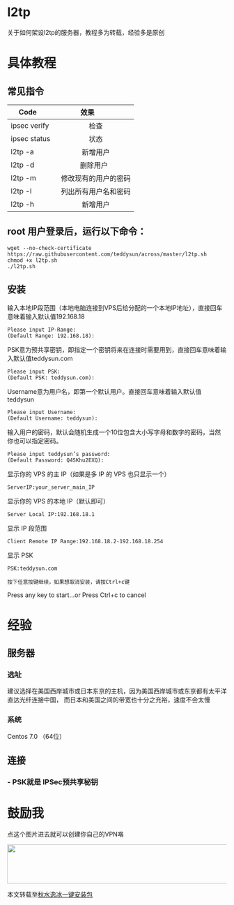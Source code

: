 # l2tp
关于如何架设l2tp的服务器，教程多为转载，经验多是原创


# 具体教程


## 常见指令 
| Code          | 效果          |
| ------------- |:-------------:| 
| ipsec verify  | 检查 |
| ipsec status  | 状态 |  
| l2tp -a | 新增用户   |  
| l2tp -d | 删除用户   |   
| l2tp -m | 修改现有的用户的密码  |  
| l2tp -l | 列出所有用户名和密码  |   
| l2tp -h | 新增用户   |  

## root 用户登录后，运行以下命令：
```
wget --no-check-certificate https://raw.githubusercontent.com/teddysun/across/master/l2tp.sh
chmod +x l2tp.sh
./l2tp.sh
```

## 安装

输入本地IP段范围（本地电脑连接到VPS后给分配的一个本地IP地址），直接回车意味着输入默认值192.168.18
```
Please input IP-Range:
(Default Range: 192.168.18):
```

PSK意为预共享密钥，即指定一个密钥将来在连接时需要用到，直接回车意味着输入默认值teddysun.com
```
Please input PSK:
(Default PSK: teddysun.com):
```

Username意为用户名，即第一个默认用户。直接回车意味着输入默认值teddysun
```
Please input Username:
(Default Username: teddysun):
```


输入用户的密码，默认会随机生成一个10位包含大小写字母和数字的密码，当然你也可以指定密码。
```
Please input teddysun’s password:
(Default Password: Q4SKhu2EXQ):
```

显示你的 VPS 的主 IP（如果是多 IP 的 VPS 也只显示一个）
```
ServerIP:your_server_main_IP
```

显示你的 VPS 的本地 IP（默认即可）
```
Server Local IP:192.168.18.1
```

显示 IP 段范围
```
Client Remote IP Range:192.168.18.2-192.168.18.254
```

显示 PSK
```
PSK:teddysun.com
```

```
按下任意按键继续，如果想取消安装，请按Ctrl+c键
```
Press any key to start…or Press Ctrl+c to cancel



# 经验

## 服务器
### 选址
建议选择在美国西岸城市或日本东京的主机，因为美国西岸城市或东京都有太平洋直达光纤连接中国，
而日本和美国之间的带宽也十分之充裕，速度不会太慢
### 系统  
Centos 7.0 （64位）
## 连接

### - PSK就是  IPSec预共享秘钥




# 鼓励我


点这个图片进去就可以创建你自己的VPN咯


<a href="https://www.vultr.com/?ref=7233306"><img src="https://www.vultr.com/media/banner_1.png" width="728" height="90"></a>




本文转载至[秋水逸冰一键安装包](https://teddysun.com/448.html)






